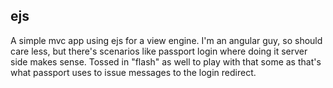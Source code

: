 ## ejs
A simple mvc app using ejs for a view engine. I'm an angular guy, so should care less, but there's scenarios like passport login where doing it server side makes sense. Tossed in "flash" as well to play with that some as that's what passport uses to issue messages to the login redirect.

